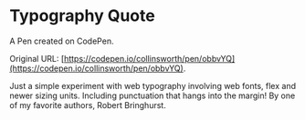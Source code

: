 # Typography Quote

A Pen created on CodePen.

Original URL: [https://codepen.io/collinsworth/pen/obbvYQ](https://codepen.io/collinsworth/pen/obbvYQ).

Just a simple experiment with web typography involving web fonts, flex and newer sizing units. Including punctuation that hangs into the margin! By one of my favorite authors, Robert Bringhurst.